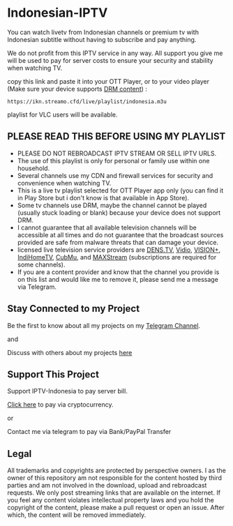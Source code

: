 # Indonesian-IPTV

You can watch livetv from Indonesian channels or premium tv with Indonesian subtitle without having to subscribe and pay anything.

We do not profit from this IPTV service in any way. All support you give me will be used to pay for server costs to ensure your security and stability when watching TV.

copy this link and paste it into your OTT Player, or to your video player (Make sure your device supports [DRM content](https://support.vidio.com/support/solutions/articles/43000656969-apa-itu-drm-)) :

```
https://ikn.streamo.cfd/live/playlist/indonesia.m3u
```

playlist for VLC users will be available.

## PLEASE READ THIS BEFORE USING MY PLAYLIST

* PLEASE DO NOT REBROADCAST IPTV STREAM OR SELL IPTV URLS.
* The use of this playlist is only for personal or family use within one household.
* Several channels use my CDN and firewall services for security and convenience when watching TV.
* This is a live tv playlist selected for OTT Player app only (you can find it in Play Store but i don't know is that available in App Store).
* Some tv channels use DRM, maybe the channel cannot be played (usually stuck loading or blank) because your device does not support DRM.
* I cannot guarantee that all available television channels will be accessible at all times and do not guarantee that the broadcast sources provided are safe from malware threats that can damage your device.
* licensed live television service providers are [DENS.TV](https://www.dens.tv/tv-local), [Vidio](https://vidio.com/live), [VISION+](https://www.visionplus.id/webclient/#/live), [IndiHomeTV](https://www.indihometv.com/livetv), [CubMu](https://www.cubmu.com/), and [MAXStream](https://maxstream.tv/tv-channels) (subscriptions are required for some channels).
* If you are a content provider and know that the channel you provide is on this list and would like me to remove it, please send me a message via Telegram.


## Stay Connected to my Project
Be the first to know about all my projects on my [Telegram Channel](https://t.me/emonnprjkt).

and

Discuss with others about my projects [here](https://t.me/+sl-jjUJISchkYzM1)


## Support This Project
Support IPTV-Indonesia to pay server bill.

[Click here](https://www.streamo.web.id/dukungan) to pay via cryptocurrency.

or

Contact me via telegram to pay via Bank/PayPal Transfer


## Legal

All trademarks and copyrights are protected by perspective owners. I as the owner of this repository am not responsible for the content hosted by third parties and am not involved in the download, upload and rebroadcast requests. We only post streaming links that are available on the internet. If you feel any content violates intellectual property laws and you hold the copyright of the content, please make a pull request or open an issue. After which, the content will be removed immediately.
